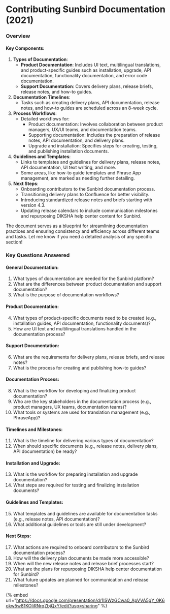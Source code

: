 # Contributing Sunbird Documentation (2021)

### Overview

#### Key Components:

1. **Types of Documentation**:
   * **Product Documentation**: Includes UI text, multilingual translations, and product-specific guides such as installation, upgrade, API documentation, functionality documentation, and error code documentation.
   * **Support Documentation**: Covers delivery plans, release briefs, release notes, and how-to guides.
2. **Documentation Timelines**:
   * Tasks such as creating delivery plans, API documentation, release notes, and how-to guides are scheduled across an 8-week cycle.
3. **Process Workflows**:
   * Detailed workflows for:
     * Product documentation: Involves collaboration between product managers, UX/UI teams, and documentation teams.
     * Supporting documentation: Includes the preparation of release notes, API documentation, and delivery plans.
     * Upgrade and installation: Specifies steps for creating, testing, and publishing installation documents.
4. **Guidelines and Templates**:
   * Links to templates and guidelines for delivery plans, release notes, API documentation, UI text writing, and more.
   * Some areas, like how-to guide templates and Phrase App management, are marked as needing further detailing.
5. **Next Steps**:
   * Onboarding contributors to the Sunbird documentation process.
   * Transitioning delivery plans to Confluence for better visibility.
   * Introducing standardized release notes and briefs starting with version 4.3.
   * Updating release calendars to include communication milestones and repurposing DIKSHA help center content for Sunbird.

The document serves as a blueprint for streamlining documentation practices and ensuring consistency and efficiency across different teams and tasks. Let me know if you need a detailed analysis of any specific section!

### Key Questions Answered

#### General Documentation:

1. What types of documentation are needed for the Sunbird platform?
2. What are the differences between product documentation and support documentation?
3. What is the purpose of documentation workflows?

#### Product Documentation:

4. What types of product-specific documents need to be created (e.g., installation guides, API documentation, functionality documents)?
5. How are UI text and multilingual translations handled in the documentation process?

#### Support Documentation:

6. What are the requirements for delivery plans, release briefs, and release notes?
7. What is the process for creating and publishing how-to guides?

#### Documentation Process:

8. What is the workflow for developing and finalizing product documentation?
9. Who are the key stakeholders in the documentation process (e.g., product managers, UX teams, documentation teams)?
10. What tools or systems are used for translation management (e.g., PhraseApp)?

#### Timelines and Milestones:

11. What is the timeline for delivering various types of documentation?
12. When should specific documents (e.g., release notes, delivery plans, API documentation) be ready?

#### Installation and Upgrade:

13. What is the workflow for preparing installation and upgrade documentation?
14. What steps are required for testing and finalizing installation documents?

#### Guidelines and Templates:

15. What templates and guidelines are available for documentation tasks (e.g., release notes, API documentation)?
16. What additional guidelines or tools are still under development?

#### Next Steps:

17. What actions are required to onboard contributors to the Sunbird documentation process?
18. How will the delivery plan documents be made more accessible?
19. When will the new release notes and release brief processes start?
20. What are the plans for repurposing DIKSHA help center documentation for Sunbird?
21. What future updates are planned for communication and release milestones?

{% embed url="https://docs.google.com/presentation/d/1ISWzGCwa0_ApVVA5gY_0K6okw5w81KOliRNrqZbjQxY/edit?usp=sharing" %}
